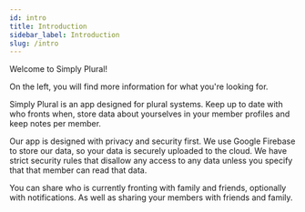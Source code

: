 ```yaml
---
id: intro
title: Introduction
sidebar_label: Introduction
slug: /intro
---
```


Welcome to Simply Plural! 

On the left, you will find more information for what you're looking for.

Simply Plural is an app designed for plural systems.
Keep up to date with who fronts when, store data about yourselves in your member profiles and keep notes per member.

Our app is designed with privacy and security first. We use Google Firebase to store our data, so your data is securely uploaded to the cloud. We have strict security rules that disallow any access to any data unless you specify that that member can read that data.

You can share who is currently fronting with family and friends, optionally with notifications. As well as sharing your members with friends and family.
